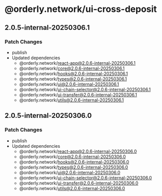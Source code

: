 # @orderly.network/ui-cross-deposit

## 2.0.5-internal-20250306.1

### Patch Changes

- publish
- Updated dependencies
  - @orderly.network/react-app@2.0.6-internal-20250306.1
  - @orderly.network/core@2.0.6-internal-20250306.1
  - @orderly.network/hooks@2.0.6-internal-20250306.1
  - @orderly.network/types@2.0.6-internal-20250306.1
  - @orderly.network/ui@2.0.6-internal-20250306.1
  - @orderly.network/ui-chain-selector@2.0.6-internal-20250306.1
  - @orderly.network/ui-transfer@2.0.6-internal-20250306.1
  - @orderly.network/utils@2.0.6-internal-20250306.1

## 2.0.5-internal-20250306.0

### Patch Changes

- publish
- Updated dependencies
  - @orderly.network/react-app@2.0.6-internal-20250306.0
  - @orderly.network/core@2.0.6-internal-20250306.0
  - @orderly.network/hooks@2.0.6-internal-20250306.0
  - @orderly.network/types@2.0.6-internal-20250306.0
  - @orderly.network/ui@2.0.6-internal-20250306.0
  - @orderly.network/ui-chain-selector@2.0.6-internal-20250306.0
  - @orderly.network/ui-transfer@2.0.6-internal-20250306.0
  - @orderly.network/utils@2.0.6-internal-20250306.0
